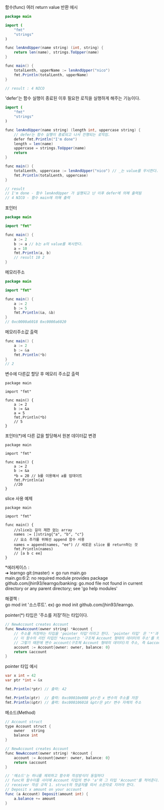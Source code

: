 
함수(func) 여러 return value 반환 에시

```java
package main

import (
	"fmt"
	"strings"
)

func lenAndUpper(name string) (int, string) {
	return len(name), strings.ToUpper(name)
}

func main() {
	totalLenth, upperName := lenAndUpper("nico")
	fmt.Println(totalLenth, upperName)
}

// result : 4 NICO
```

'defer'는 함수 실행이 종료된 이후 필요한 로직을 실행하게 해주는 기능이다.

```java
import (
	"fmt"
	"strings"
)

func lenAndUpper(name string) (length int, uppercase string) {
	// defer는 함수 실행이 종료되고 나서 진행되는 로직임.
	defer fmt.Println("I'm done")
	length = len(name)
	uppercase = strings.ToUpper(name)
	return
}

func main() {
	totalLenth, uppercase := lenAndUpper("nico") // _는 value를 무시한다.
	fmt.Println(totalLenth, uppercase)
}

// result
// I'm done - 함수 lenAndUpper 가 실행되고 난 이후 defer에 의해 출력됨
// 4 NICO - 함수 main에 의해 출력
```

포인터
```java
package main

import "fmt"

func main() {
	a := 2
	b := a // b는 a의 value를 복사한다.
	a = 10
	fmt.Println(a, b)
	// result 10 2
}
```

메모리주소
```java
package main

import "fmt"

func main() {
	a := 2
	b := 5
	fmt.Println(&a, &b)
}
// 0xc0000a6018 0xc0000a6020
```

메모리주소값 출력
```java
func main() {
	a := 2
	b := &a
	fmt.Println(*b)
}
// 2
```
변수에 다른값 할당 후 메모리 주소값 출력
```
package main

import "fmt"

func main() {
    a := 2
    b := &a
    a = 5
    fmt.Println(*b)
    // 5
}
```
포인터(*)에 다른 값을 할당해서 원본 데이터값 변경
```
package main

import "fmt"

func main() {
	a := 2
	b := &a
	*b = 20 // b를 이용해서 a를 업데이트
	fmt.Println(a)
	//20
}
```
slice 사용 예제
```
package main

import "fmt"

func main() {
	//slice는 길이 제한 없는 array
	names := []string{"a", "b", "c"}
	// 요소 추가를 위해선 append 함수 사용
	names = append(names, "ee") // 새로운 slice 를 return하는 것
	fmt.Println(names)
	// [a b c ee]
}

```
*에러케이스 :  
➜  learngo git:(master) ✗ go run main.go  
main.go:6:2: no required module provides package github.com/jhin93/learngo/banking: go.mod file not found in current directory or any parent directory; see 'go help modules'  

해결책 :  
go mod int '소스루트'. 
ex) go mod init github.com/jhin93/learngo. 


pointer(*) 타입은 '주소를 저장'하는 타입이다.  
```java
// NewAccount creates Account
func NewAccount(owner string) *Account { 
	// 주소를 저장하는 타입을 'pointer 타입'이라고 한다. 'pointer 타입' 은 '*'과 주소를 가진 데이터의 형태가 결합된 형태다(ex var ptr *int).
	// 이 함수의 리턴 타입인 *Account는 '구조체 Account 형태의 데이터의 주소'를 의미한다.
	// 그렇기 때문에 변수 account(구조체 Account 형태의 데이터)의 주소, 즉 &account가 리턴값이 되어야 한다.
	account := Account{owner: owner, balance: 0}
	return &account
}

```
pointer 타입 예시  
```java
var x int = 42
var ptr *int = &x

fmt.Println(*ptr) // 출력: 42

fmt.Println(ptr)  // 출력: 0xc00010e008 ptr은 x 변수의 주소를 저장
fmt.Println(&ptr) // 출력: 0xc000106018 &ptr은 ptr 변수 자체의 주소
```

메소드(Method)
```java
// Account struct
type Account struct {
	owner   string
	balance int
}

// NewAccount creates Account
func NewAccount(owner string) *Account {
	account := Account{owner: owner, balance: 0}
	return &account
}

// '메소드'는 하나를 제외하고 함수와 작성방식이 동일하다
// func와 함수이름 사이에 Account 타입의 변수 'a'와 그 타입 'Account'를 적어준다. 이때 'a'를 'receiver' 라고 한다.
// receiver 작성 규칙 1. struct의 첫글자를 따서 소문자로 지어야 한다.
// Deposit x amount on your account
func (a Account) Deposit(amount int) {
	a.balance += amount
}
```









